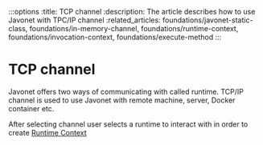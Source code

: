 :::options
:title: TCP channel
:description: The article describes how to use Javonet with TPC/IP channel
:related_articles: foundations/javonet-static-class, foundations/in-memory-channel, foundations/runtime-context, foundations/invocation-context, foundations/execute-method
:::

# TCP channel

Javonet offers two ways of communicating with called runtime. TCP/IP channel is used to use Javonet with remote machine, server, Docker container etc.  

After selecting channel user selects a runtime to interact with in order to create [Runtime Context](https://www.javonet.com/guides/v2/`{calling_technology}`/`{called_technology}`/foundations/runtime-context.md)  